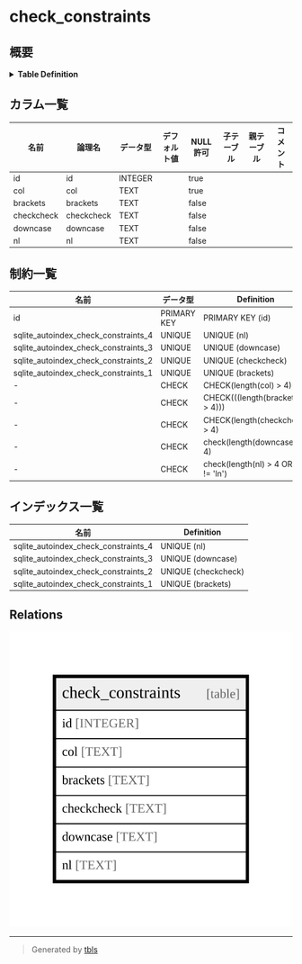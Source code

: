 # check_constraints

## 概要

<details>
<summary><strong>Table Definition</strong></summary>

```sql
CREATE TABLE check_constraints (
  id INTEGER PRIMARY KEY AUTOINCREMENT,
  col TEXT CHECK(length(col) > 4),
  brackets TEXT UNIQUE NOT NULL CHECK(((length(brackets) > 4))),
  checkcheck TEXT UNIQUE NOT NULL CHECK(length(checkcheck) > 4),
  downcase TEXT UNIQUE NOT NULL check(length(downcase) > 4),
  nl TEXT UNIQUE NOT
    NULL check(length(nl) > 4 OR
      nl != 'ln')
)
```

</details>

## カラム一覧

| 名前 | 論理名 | データ型 | デフォルト値 | NULL許可 | 子テーブル | 親テーブル | コメント |
| ---- | ------ | -------- | ------------ | -------- | ---------- | ---------- | -------- |
| id | id | INTEGER |  | true |  |  |  |
| col | col | TEXT |  | true |  |  |  |
| brackets | brackets | TEXT |  | false |  |  |  |
| checkcheck | checkcheck | TEXT |  | false |  |  |  |
| downcase | downcase | TEXT |  | false |  |  |  |
| nl | nl | TEXT |  | false |  |  |  |

## 制約一覧

| 名前 | データ型 | Definition |
| ---- | ---- | ---------- |
| id | PRIMARY KEY | PRIMARY KEY (id) |
| sqlite_autoindex_check_constraints_4 | UNIQUE | UNIQUE (nl) |
| sqlite_autoindex_check_constraints_3 | UNIQUE | UNIQUE (downcase) |
| sqlite_autoindex_check_constraints_2 | UNIQUE | UNIQUE (checkcheck) |
| sqlite_autoindex_check_constraints_1 | UNIQUE | UNIQUE (brackets) |
| - | CHECK | CHECK(length(col) > 4) |
| - | CHECK | CHECK(((length(brackets) > 4))) |
| - | CHECK | CHECK(length(checkcheck) > 4) |
| - | CHECK | check(length(downcase) > 4) |
| - | CHECK | check(length(nl) > 4 OR nl != 'ln') |

## インデックス一覧

| 名前 | Definition |
| ---- | ---------- |
| sqlite_autoindex_check_constraints_4 | UNIQUE (nl) |
| sqlite_autoindex_check_constraints_3 | UNIQUE (downcase) |
| sqlite_autoindex_check_constraints_2 | UNIQUE (checkcheck) |
| sqlite_autoindex_check_constraints_1 | UNIQUE (brackets) |

## Relations

![er](check_constraints.svg)

---

> Generated by [tbls](https://github.com/k1LoW/tbls)
